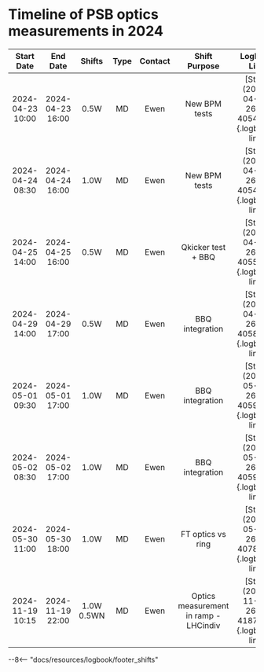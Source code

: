 

# Timeline of PSB optics measurements in 2024

<!-- 
    Logbook Links: [LINK_NAME](date, logbook_id, event_id){.logbook-link}    
    Shifts:  W - Weekdays (Day) WN - Weekdays (Night) H - Holidays or weekend (Day) HN - Holidays or weekend (Night) 
    Tooltips: *[SHIFT PURPOSE TEXT]: Text inside the tooltip        
-->

<!-- | 2024-04-18 08:30 | 2024-04-18 13:30 |  0.5W  |   MD    |  Ewen   |     RDT meas with ACD + tests of new RF users             | [Start](2024-04-18, 2621, 3752065){.logbook-link} | -->

|    Start Date    |     End Date     | Shifts       |  Type   | Contact |                   Shift Purpose                           |                   Logbook Link                    |
|:----------------:|:----------------:|:------------:|:-------:|:-------:|:---------------------------------------------------------:|:-------------------------------------------------:|
| 2024-04-23 10:00 | 2024-04-23 16:00 |  0.5W        |   MD    |  Ewen   |  New BPM tests                                            | [Start](2024-04-23, 2621, 4054161){.logbook-link} |
| 2024-04-24 08:30 | 2024-04-24 16:00 |  1.0W        |   MD    |  Ewen   |  New BPM tests                                            | [Start](2024-04-24, 2621, 4054991){.logbook-link} |
| 2024-04-25 14:00 | 2024-04-25 16:00 |  0.5W        |   MD    |  Ewen   |  Qkicker test + BBQ                                       | [Start](2024-04-25, 2621, 4055865){.logbook-link} |
| 2024-04-29 14:00 | 2024-04-29 17:00 |  0.5W        |   MD    |  Ewen   |  BBQ integration                                          | [Start](2024-04-29, 2621, 4058293){.logbook-link} |
| 2024-05-01 09:30 | 2024-05-01 17:00 |  1.0W        |   MD    |  Ewen   |  BBQ integration                                          | [Start](2024-05-01, 2621, 4059264){.logbook-link} |
| 2024-05-02 08:30 | 2024-05-02 17:00 |  1.0W        |   MD    |  Ewen   |  BBQ integration                                          | [Start](2024-05-02, 2621, 4059990){.logbook-link} |
| 2024-05-30 11:00 | 2024-05-30 18:00 |  1.0W        |   MD    |  Ewen   |  FT optics vs ring                                        | [Start](2024-05-30, 2621, 4078549){.logbook-link} |
| 2024-11-19 10:15 | 2024-11-19 22:00 |  1.0W 0.5WN  |   MD    |  Ewen   |  Optics measurement in ramp - LHCindiv                    | [Start](2024-11-19, 2621, 4187010){.logbook-link} |


<!-- Tooltips -->

--8<-- "docs/resources/logbook/footer_shifts"
